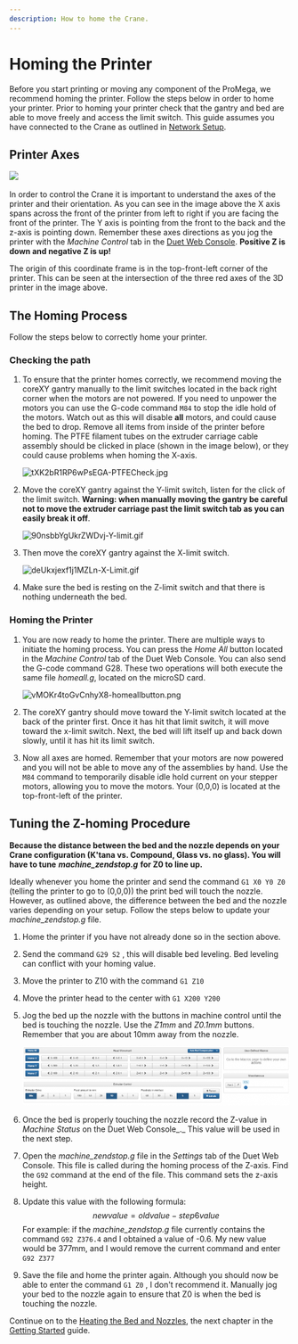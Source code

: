 ```yaml
---
description: How to home the Crane.
---
```


# Homing the Printer

Before you start printing or moving any component of the ProMega, we recommend homing the printer. Follow the steps below in order to home your printer. Prior to homing your printer check that the gantry and bed are able to move freely and access the limit switch. This guide assumes you have connected to the Crane as outlined in [Network Setup](network-setup.md).

## Printer Axes

![](../.gitbook/assets/promegacoordinateaxes.jpg)

In order to control the Crane it is important to understand the axes of the printer and their orientation. As you can see in the image above the X axis spans across the front of the printer from left to right if you are facing the front of the printer. The Y axis is pointing from the front to the back and the z-axis is pointing down. Remember these axes directions as you jog the printer with the _Machine Control_ tab in the [Duet Web Console](https://m3d.gitbook.io/promega-docs/getting-started/accessing-web-interface). **Positive Z is down and negative Z is up!**

The origin of this coordinate frame is in the top-front-left corner of the printer. This can be seen at the intersection of the three red axes of the 3D printer in the image above.

## The Homing Process

Follow the steps below to correctly home your printer.

### Checking the path

1. To ensure that the printer homes correctly, we recommend moving the coreXY gantry manually to the limit switches located in the back right corner when the motors are not powered. If you need to unpower the motors you can use the G-code command `M84` to stop the idle hold of the motors. Watch out as this will disable **all** motors, and could cause the bed to drop. Remove all items from inside of the printer before homing. The PTFE filament tubes on the extruder carriage cable assembly should be clicked in place \(shown in the image below\), or they could cause problems when homing the X-axis.

   ![tXK2bR1RP6wPsEGA-PTFECheck.jpg](../.gitbook/assets/txk2br1rp6wpsega-ptfecheck.jpg)

2. Move the coreXY gantry against the Y-limit switch, listen for the click of the limit switch. **Warning: when manually moving the gantry be careful not to move the extruder carriage past the limit switch tab as you can easily break it off**.

   ![90nsbbYgUkrZWDvj-Y-limit.gif](../.gitbook/assets/90nsbbygukrzwdvj-y-limit.gif)

3. Then move the coreXY gantry against the X-limit switch.

   ![deUkxjexf1j1MZLn-X-Limit.gif](../.gitbook/assets/deukxjexf1j1mzln-x-limit.gif)

4. Make sure the bed is resting on the Z-limit switch and that there is nothing underneath the bed.

### Homing the Printer

1. You are now ready to home the printer. There are multiple ways to initiate the homing process. You can press the _Home All_ button located in the _Machine Control_ tab of the Duet Web Console. You can also send the G-code command G28. These two operations will both execute the same file _homeall.g_, located on the microSD card.

   ![vMOKr4toGvCnhyX8-homeallbutton.png](../.gitbook/assets/vmokr4togvcnhyx8-homeallbutton.png)

2. The coreXY gantry should move toward the Y-limit switch located at the back of the printer first. Once it has hit that limit switch, it will move toward the x-limit switch. Next, the bed will lift itself up and back down slowly, until it has hit its limit switch.
3. Now all axes are homed. Remember that your motors are now powered and you will not be able to move any of the assemblies by hand. Use the `M84` command to temporarily disable idle hold current on your stepper motors, allowing you to move the motors. Your \(0,0,0\) is located at the top-front-left of the printer. 

## Tuning the Z-homing Procedure

**Because the distance between the bed and the nozzle depends on your Crane configuration \(K'tana vs. Compound, Glass vs. no glass\). You will have to tune** _**machine\_zendstop.g**_ **for Z0 to line up.**

Ideally whenever you home the printer and send the command `G1 X0 Y0 Z0` \(telling the printer to go to \(0,0,0\)\) the print bed will touch the nozzle. However, as outlined above, the difference between the bed and the nozzle varies depending on your setup. Follow the steps below to update your _machine\_zendstop.g_ file.

1. Home the printer if you have not already done so in the section above.
2. Send the command `G29 S2` , this will disable bed leveling. Bed leveling can conflict with your homing value.
3. Move the printer to Z10 with the command `G1 Z10`
4. Move the printer head to the center with `G1 X200 Y200`
5. Jog the bed up the nozzle with the buttons in machine control until the bed is touching the nozzle. Use the _Z1mm_ and _Z0.1mm_ buttons. Remember that you are about 10mm away from the nozzle.

   ![](../.gitbook/assets/machinecontrol-1.png)

6. Once the bed is properly touching the nozzle record the Z-value in _Machine Status_ on the Duet Web Console_._ This value will be used in the next step.
7. Open the _machine\_zendstop.g_ file in the _Settings_ tab of the Duet Web Console. This file is called during the homing process of the Z-axis. Find the `G92` command at the end of the file. This command sets the z-axis height.
8. Update this value with the following formula:  $$new value = old value - step6value$$  For example: if the _machine\_zendstop.g_ file currently contains the command  `G92 Z376.4` and I obtained a value of -0.6. My new value would be 377mm, and I would remove the current command and enter `G92 Z377`
9. Save the file and home the printer again. Although you should now be able to enter the command `G1 Z0` , I don't recommend it. Manually jog your bed to the nozzle again to ensure that Z0 is when the bed is touching the nozzle.

Continue on to the [Heating the Bed and Nozzles](https://m3d.gitbook.io/promega-docs/getting-started/heating-the-bed-and-nozzles), the next chapter in the [Getting Started](https://m3d.gitbook.io/promega-docs/getting-started) guide.

